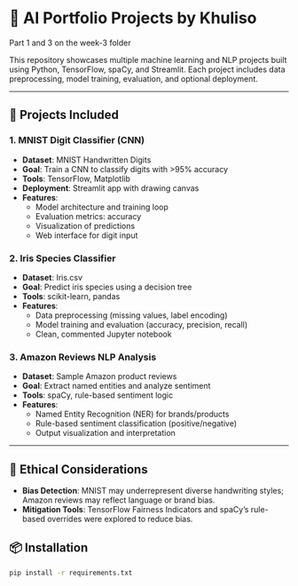 # 🧠 AI Portfolio Projects by Khuliso

Part 1 and 3 on the week-3 folder

This repository showcases multiple machine learning and NLP projects built using Python, TensorFlow, spaCy, and Streamlit. Each project includes data preprocessing, model training, evaluation, and optional deployment.

---

## 📁 Projects Included

### 1. MNIST Digit Classifier (CNN)
- **Dataset**: MNIST Handwritten Digits
- **Goal**: Train a CNN to classify digits with >95% accuracy
- **Tools**: TensorFlow, Matplotlib
- **Deployment**: Streamlit app with drawing canvas
- **Features**:
  - Model architecture and training loop
  - Evaluation metrics: accuracy
  - Visualization of predictions
  - Web interface for digit input

### 2. Iris Species Classifier
- **Dataset**: Iris.csv
- **Goal**: Predict iris species using a decision tree
- **Tools**: scikit-learn, pandas
- **Features**:
  - Data preprocessing (missing values, label encoding)
  - Model training and evaluation (accuracy, precision, recall)
  - Clean, commented Jupyter notebook

### 3. Amazon Reviews NLP Analysis
- **Dataset**: Sample Amazon product reviews
- **Goal**: Extract named entities and analyze sentiment
- **Tools**: spaCy, rule-based sentiment logic
- **Features**:
  - Named Entity Recognition (NER) for brands/products
  - Rule-based sentiment classification (positive/negative)
  - Output visualization and interpretation

---

## 🧪 Ethical Considerations
- **Bias Detection**: MNIST may underrepresent diverse handwriting styles; Amazon reviews may reflect language or brand bias.
- **Mitigation Tools**: TensorFlow Fairness Indicators and spaCy’s rule-based overrides were explored to reduce bias.


## 📦 Installation
```bash
pip install -r requirements.txt
